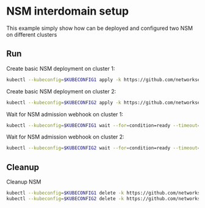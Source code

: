 # NSM interdomain setup


This example simply show how can be deployed and configured two NSM on different clusters

## Run

Create basic NSM deployment on cluster 1:

```bash
kubectl --kubeconfig=$KUBECONFIG1 apply -k https://github.com/networkservicemesh/deployments-k8s/examples/interdomain/nsm/cluster1?ref=4f9d96cca1311a72f7b2e03a4aa99edd1b06dcdd
```

Create basic NSM deployment on cluster 2:

```bash
kubectl --kubeconfig=$KUBECONFIG2 apply -k https://github.com/networkservicemesh/deployments-k8s/examples/interdomain/nsm/cluster2?ref=4f9d96cca1311a72f7b2e03a4aa99edd1b06dcdd
```

Wait for NSM admission webhook on cluster 1:

```bash
kubectl --kubeconfig=$KUBECONFIG1 wait --for=condition=ready --timeout=1m pod -n nsm-system -l app=admission-webhook-k8s
```

Wait for NSM admission webhook on cluster 2:

```bash
kubectl --kubeconfig=$KUBECONFIG2 wait --for=condition=ready --timeout=1m pod -n nsm-system -l app=admission-webhook-k8s
```

## Cleanup

Cleanup NSM
```bash
kubectl --kubeconfig=$KUBECONFIG1 delete -k https://github.com/networkservicemesh/deployments-k8s/examples/interdomain/nsm/cluster1?ref=4f9d96cca1311a72f7b2e03a4aa99edd1b06dcdd
kubectl --kubeconfig=$KUBECONFIG2 delete -k https://github.com/networkservicemesh/deployments-k8s/examples/interdomain/nsm/cluster2?ref=4f9d96cca1311a72f7b2e03a4aa99edd1b06dcdd
```
